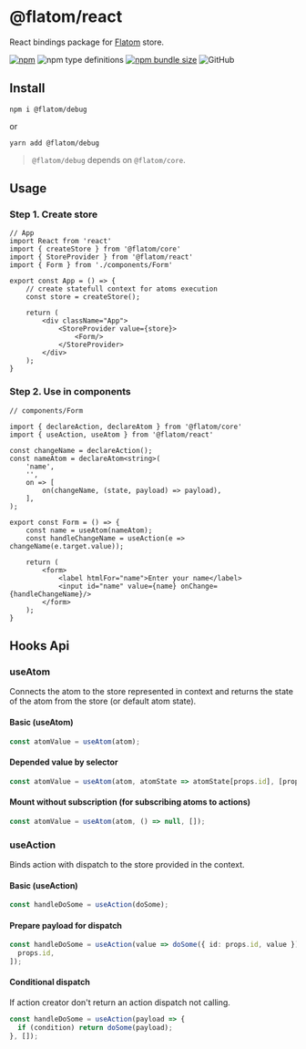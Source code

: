 # @flatom/react

React bindings package for [Flatom](https://github.com/arswarog/flatom) store.

[![npm](https://img.shields.io/npm/v/@flatom/react?style=flat-square)](https://www.npmjs.com/package/@flatom/react)
![npm type definitions](https://img.shields.io/npm/types/@flatom/react?style=flat-square)
[![npm bundle size](https://img.shields.io/bundlephobia/minzip/@flatom/react?style=flat-square)](https://bundlephobia.com/result?p=@flatom/react)
![GitHub](https://img.shields.io/github/license/arswarog/flatom?style=flat-square)

## Install

`npm i @flatom/debug`

or

`yarn add @flatom/debug`

> `@flatom/debug` depends on `@flatom/core`.

## Usage

### Step 1. Create store

```tsx
// App
import React from 'react'
import { createStore } from '@flatom/core'
import { StoreProvider } from '@flatom/react'
import { Form } from './components/Form'

export const App = () => {
    // create statefull context for atoms execution
    const store = createStore();

    return (
        <div className="App">
            <StoreProvider value={store}>
                <Form/>
            </StoreProvider>
        </div>
    );
}
```

### Step 2. Use in components

```tsx
// components/Form

import { declareAction, declareAtom } from '@flatom/core'
import { useAction, useAtom } from '@flatom/react'

const changeName = declareAction();
const nameAtom = declareAtom<string>(
    'name',
    '',
    on => [
        on(changeName, (state, payload) => payload),
    ],
);

export const Form = () => {
    const name = useAtom(nameAtom);
    const handleChangeName = useAction(e => changeName(e.target.value));

    return (
        <form>
            <label htmlFor="name">Enter your name</label>
            <input id="name" value={name} onChange={handleChangeName}/>
        </form>
    );
}
```

## Hooks Api

### useAtom

Connects the atom to the store represented in context and returns the state of the atom from the store (or default atom state).

#### Basic (useAtom)

```ts
const atomValue = useAtom(atom);
```

#### Depended value by selector

```ts
const atomValue = useAtom(atom, atomState => atomState[props.id], [props.id]);
```

#### Mount without subscription (for subscribing atoms to actions)

```ts
const atomValue = useAtom(atom, () => null, []);
```

### useAction

Binds action with dispatch to the store provided in the context.

#### Basic (useAction)

```ts
const handleDoSome = useAction(doSome);
```

#### Prepare payload for dispatch

```ts
const handleDoSome = useAction(value => doSome({ id: props.id, value }), [
  props.id,
]);
```

#### Conditional dispatch

If action creator don't return an action dispatch not calling.

```ts
const handleDoSome = useAction(payload => {
  if (condition) return doSome(payload);
}, []);
```
